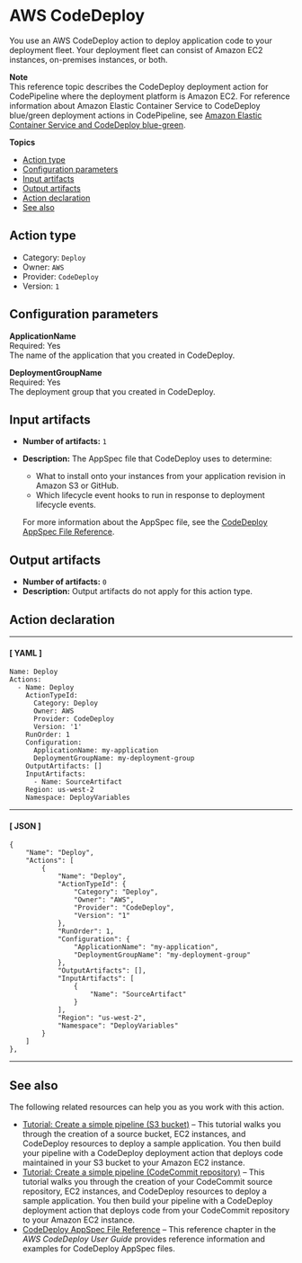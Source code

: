 # AWS CodeDeploy<a name="action-reference-CodeDeploy"></a>

You use an AWS CodeDeploy action to deploy application code to your deployment fleet\. Your deployment fleet can consist of Amazon EC2 instances, on\-premises instances, or both\.

**Note**  
This reference topic describes the CodeDeploy deployment action for CodePipeline where the deployment platform is Amazon EC2\. For reference information about Amazon Elastic Container Service to CodeDeploy blue/green deployment actions in CodePipeline, see [Amazon Elastic Container Service and CodeDeploy blue\-green](action-reference-ECSbluegreen.md)\.

**Topics**
+ [Action type](#action-reference-CodeDeploy-type)
+ [Configuration parameters](#action-reference-CodeDeploy-config)
+ [Input artifacts](#action-reference-CodeDeploy-input)
+ [Output artifacts](#action-reference-CodeDeploy-output)
+ [Action declaration](#action-reference-CodeDeploy-example)
+ [See also](#action-reference-CodeDeploy-links)

## Action type<a name="action-reference-CodeDeploy-type"></a>
+ Category: `Deploy`
+ Owner: `AWS`
+ Provider: `CodeDeploy`
+ Version: `1`

## Configuration parameters<a name="action-reference-CodeDeploy-config"></a>

**ApplicationName**  
Required: Yes  
The name of the application that you created in CodeDeploy\.

**DeploymentGroupName**  
Required: Yes  
The deployment group that you created in CodeDeploy\.

## Input artifacts<a name="action-reference-CodeDeploy-input"></a>
+ **Number of artifacts:** `1`
+ **Description:** The AppSpec file that CodeDeploy uses to determine:
  + What to install onto your instances from your application revision in Amazon S3 or GitHub\.
  + Which lifecycle event hooks to run in response to deployment lifecycle events\.

  For more information about the AppSpec file, see the [CodeDeploy AppSpec File Reference](https://docs.aws.amazon.com/codedeploy/latest/userguide/reference-appspec-file.html)\.

  

## Output artifacts<a name="action-reference-CodeDeploy-output"></a>
+ **Number of artifacts:** `0` 
+ **Description:** Output artifacts do not apply for this action type\.

## Action declaration<a name="action-reference-CodeDeploy-example"></a>

------
#### [ YAML ]

```
Name: Deploy
Actions:
  - Name: Deploy
    ActionTypeId:
      Category: Deploy
      Owner: AWS
      Provider: CodeDeploy
      Version: '1'
    RunOrder: 1
    Configuration:
      ApplicationName: my-application
      DeploymentGroupName: my-deployment-group
    OutputArtifacts: []
    InputArtifacts:
      - Name: SourceArtifact
    Region: us-west-2
    Namespace: DeployVariables
```

------
#### [ JSON ]

```
{
    "Name": "Deploy",
    "Actions": [
        {
            "Name": "Deploy",
            "ActionTypeId": {
                "Category": "Deploy",
                "Owner": "AWS",
                "Provider": "CodeDeploy",
                "Version": "1"
            },
            "RunOrder": 1,
            "Configuration": {
                "ApplicationName": "my-application",
                "DeploymentGroupName": "my-deployment-group"
            },
            "OutputArtifacts": [],
            "InputArtifacts": [
                {
                    "Name": "SourceArtifact"
                }
            ],
            "Region": "us-west-2",
            "Namespace": "DeployVariables"
        }
    ]
},
```

------

## See also<a name="action-reference-CodeDeploy-links"></a>

The following related resources can help you as you work with this action\.
+ [Tutorial: Create a simple pipeline \(S3 bucket\)](tutorials-simple-s3.md) – This tutorial walks you through the creation of a source bucket, EC2 instances, and CodeDeploy resources to deploy a sample application\. You then build your pipeline with a CodeDeploy deployment action that deploys code maintained in your S3 bucket to your Amazon EC2 instance\.
+ [Tutorial: Create a simple pipeline \(CodeCommit repository\)](tutorials-simple-codecommit.md) – This tutorial walks you through the creation of your CodeCommit source repository, EC2 instances, and CodeDeploy resources to deploy a sample application\. You then build your pipeline with a CodeDeploy deployment action that deploys code from your CodeCommit repository to your Amazon EC2 instance\.
+ [CodeDeploy AppSpec File Reference](https://docs.aws.amazon.com/codedeploy/latest/userguide/reference-appspec-file.html) – This reference chapter in the *AWS CodeDeploy User Guide* provides reference information and examples for CodeDeploy AppSpec files\.